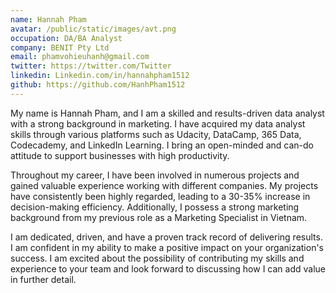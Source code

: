 ```yaml
---
name: Hannah Pham 
avatar: /public/static/images/avt.png
occupation: DA/BA Analyst
company: BENIT Pty Ltd
email: phamvohieuhanh@gmail.com
twitter: https://twitter.com/Twitter
linkedin: Linkedin.com/in/hannahpham1512
github: https://github.com/HanhPham1512
---
```


My name is Hannah Pham, and I am a skilled and results-driven data analyst with a strong background in marketing. I have acquired my data analyst skills through various platforms such as Udacity, DataCamp, 365 Data, Codecademy, and LinkedIn Learning. I bring an open-minded and can-do attitude to support businesses with high productivity.

Throughout my career, I have been involved in numerous projects and gained valuable experience working with different companies. My projects have consistently been highly regarded, leading to a 30-35% increase in decision-making efficiency. Additionally, I possess a strong marketing background from my previous role as a Marketing Specialist in Vietnam.

I am dedicated, driven, and have a proven track record of delivering results. I am confident in my ability to make a positive impact on your organization's success. I am excited about the possibility of contributing my skills and experience to your team and look forward to discussing how I can add value in further detail.
